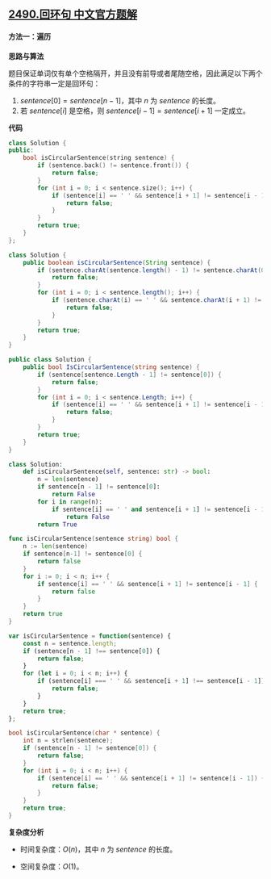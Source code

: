 ## [2490.回环句 中文官方题解](https://leetcode.cn/problems/circular-sentence/solutions/100000/hui-huan-ju-by-leetcode-solution-h853)

#### 方法一：遍历

**思路与算法**

题目保证单词仅有单个空格隔开，并且没有前导或者尾随空格，因此满足以下两个条件的字符串一定是回环句：

1. $\textit{sentence}[0] = \textit{sentence}[n - 1]$，其中 $n$ 为 $\textit{sentence}$ 的长度。
2. 若 $\textit{sentence}[i]$ 是空格，则 $\textit{sentence}[i - 1] = \textit{sentence}[i + 1]$ 一定成立。

**代码**

```C++ [sol1-C++]
class Solution {
public:
    bool isCircularSentence(string sentence) {
        if (sentence.back() != sentence.front()) {
            return false;
        }
        for (int i = 0; i < sentence.size(); i++) {
            if (sentence[i] == ' ' && sentence[i + 1] != sentence[i - 1]) {
                return false;
            } 
        }
        return true;
    }
};
```

```Java [sol1-Java]
class Solution {
    public boolean isCircularSentence(String sentence) {
        if (sentence.charAt(sentence.length() - 1) != sentence.charAt(0)) {
            return false;
        }
        for (int i = 0; i < sentence.length(); i++) {
            if (sentence.charAt(i) == ' ' && sentence.charAt(i + 1) != sentence.charAt(i - 1)) {
                return false;
            } 
        }
        return true;
    }
}
```

```C# [sol1-C#]
public class Solution {
    public bool IsCircularSentence(string sentence) {
        if (sentence[sentence.Length - 1] != sentence[0]) {
            return false;
        }
        for (int i = 0; i < sentence.Length; i++) {
            if (sentence[i] == ' ' && sentence[i + 1] != sentence[i - 1]) {
                return false;
            } 
        }
        return true;
    }
}
```

```Python [sol1-Python3]
class Solution:
    def isCircularSentence(self, sentence: str) -> bool:
        n = len(sentence)
        if sentence[n - 1] != sentence[0]:
            return False
        for i in range(n):
            if sentence[i] == ' ' and sentence[i + 1] != sentence[i - 1]:
                return False
        return True
```

```Go [sol1-Go]
func isCircularSentence(sentence string) bool {
    n := len(sentence)
    if sentence[n-1] != sentence[0] {
        return false
    }
    for i := 0; i < n; i++ {
        if sentence[i] == ' ' && sentence[i + 1] != sentence[i - 1] {
            return false
        }
    }
    return true
}
```

```JavaScript [sol1-JavaScript]
var isCircularSentence = function(sentence) {
    const n = sentence.length;
    if (sentence[n - 1] !== sentence[0]) {
        return false;
    }
    for (let i = 0; i < n; i++) {
        if (sentence[i] === ' ' && sentence[i + 1] !== sentence[i - 1]) {
            return false;
        }
    }
    return true;
};
```

```C [sol1-C]
bool isCircularSentence(char * sentence) {
    int n = strlen(sentence);
    if (sentence[n - 1] != sentence[0]) {
        return false;
    }
    for (int i = 0; i < n; i++) {
        if (sentence[i] == ' ' && sentence[i + 1] != sentence[i - 1]) {
            return false;
        } 
    }
    return true;
}
```

**复杂度分析**

- 时间复杂度：$O(n)$，其中 $n$ 为 $\textit{sentence}$ 的长度。

- 空间复杂度：$O(1)$。